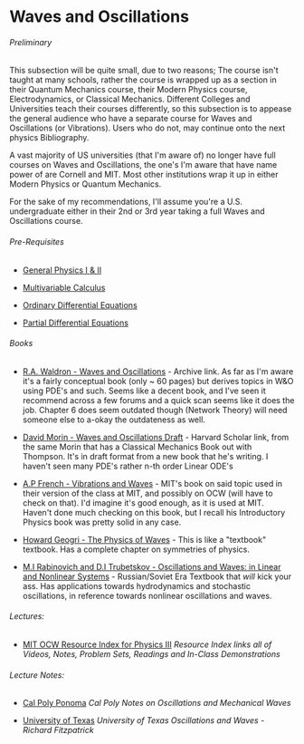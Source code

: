 # Waves and Oscillations

###### Preliminary
  This subsection will be quite small, due to two reasons; The course isn't taught at many schools, rather the course is wrapped up as a section in their Quantum Mechanics course, their Modern Physics course, Electrodynamics, or Classical Mechanics. Different Colleges and Universities teach their courses differently, so this subsection is to appease the general audience who have a separate course for Waves and Oscillations (or Vibrations). Users who do not, may continue onto the next physics Bibliography.

A vast majority of US universities (that I'm aware of) no longer have full courses on Waves and Oscillations, the one's I'm aware that have name power of are Cornell and MIT. Most other institutions wrap it up in either Modern Physics or Quantum Mechanics. 

For the sake of my recommendations, I'll assume you're a U.S. undergraduate either in their 2nd or 3rd year taking a full  Waves and Oscillations course.

###### Pre-Requisites
* [General Physics I & II](https://github.com/BibliographiesProject/Bibliographies/blob/fcc317a4dd2eb72e740ed84f960c0b3ad064a613/Science/Physical%20Sciences/Physics/Physics.md)

* [Multivariable Calculus](https://github.com/BibliographiesProject/Bibliographies/blob/a7db5b50a2706250e8cd3441a2d99d311884a6b6/Math/MultivariableCalculus.md)

* [Ordinary Differential Equations](https://github.com/BibliographiesProject/Bibliographies/blob/a7db5b50a2706250e8cd3441a2d99d311884a6b6/Math/Differential%20Equations.md)

* [Partial Differential Equations](https://github.com/BibliographiesProject/Bibliographies/blob/a7db5b50a2706250e8cd3441a2d99d311884a6b6/Math/PartialDifferentialEquations.md)


###### Books

 * [R.A. Waldron - Waves and Oscillations](https://archive.org/details/WavesOscillations/page/n67/mode/2up) - Archive link. As far as I'm aware it's a fairly conceptual book (only ~ 60 pages) but derives topics in W&O using PDE's and such. Seems like a decent book, and I've seen it recommend across a few forums and a quick scan seems like it does the job. Chapter 6 does seem outdated though (Network Theory) will need someone else to a-okay the outdateness as well. 

 * [David Morin - Waves and Oscillations Draft](https://scholar.harvard.edu/files/david-morin/files/waves_oscillations.pdf) - Harvard Scholar link, from the same Morin that has a Classical Mechanics Book out with Thompson. It's in draft format from a new book that he's writing. I haven't seen many PDE's rather n-th order Linear ODE's

 * [A.P French - Vibrations and Waves](https://www.amazon.com/Vibrations-Waves-P-French/dp/8123909144) - MIT's book on said topic used in their version of the class at MIT, and possibly on OCW (will have to check on that). I'd imagine it's good enough, as it is used at MIT. Haven't done much checking on this book, but I recall his Introductory Physics book was pretty solid in any case.  

 * [Howard Geogri - The Physics of Waves](https://www.people.fas.harvard.edu/~hgeorgi/onenew.pdf) - This is like a "textbook" textbook. Has a complete chapter on symmetries of physics.

 * [ M.I Rabinovich and D.I Trubetskov -  Oscillations and Waves: in Linear and Nonlinear Systems](https://www.amazon.com/dp/0792304454) - Russian/Soviet Era Textbook that *will* kick your ass. Has applications towards hydrodynamics and stochastic oscillations, in reference towards nonlinear oscillations and waves. 

###### Lectures:

* [MIT OCW Resource Index for Physics III](https://ocw.mit.edu/courses/physics/8-03sc-physics-iii-vibrations-and-waves-fall-2016/resource-index/) *Resource Index links all of Videos, Notes, Problem Sets, Readings and In-Class Demonstrations*

###### Lecture Notes:

* [Cal Poly Ponoma](https://www.cpp.edu/~pbsiegel/supnotes/nts1322.pdf) *Cal Poly Notes on Oscillations and Mechanical Waves*

*  [University of Texas](https://farside.ph.utexas.edu/teaching/315/Waveshtml/index.html) *University of Texas Oscillations and Waves - Richard Fitzpatrick*
